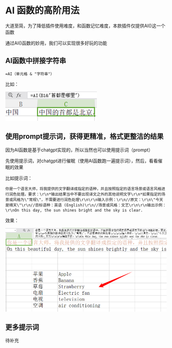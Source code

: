 # AI 函数的高阶用法

大道至简，为了降低插件使用难度，和函数记忆难度，本款插件仅提供AI()这一个函数

通过AI()函数的妙用，我们可以实现很多好玩的功能

## AI函数中拼接字符串

```
=AI（单元格 & "字符串"）
```

比如：

![](img\21.png)

## 使用prompt提示词，获得更精准，格式更整洁的结果

因为AI函数是基于chatgpt实现的，所以当然也可以使用提示词（prompt）

先使用提示词，对chatgpt进行催眠（使用AI函数跑一遍提示词），然后，看看催眠的效果

比如提示词：

```
你是一个语言大师，将我提供的文字翻译成指定的语种，并且按照指定的语言场景或语言风格进行润色处理。要求：\r\n*输出结果当中不要出现译文之外的其他说明文字\r\n*如果指定的场景或风格为\"常规\"，不需要进行润色处理\r\n\r\n输入示例：\r\n//原文：\r\n\"今天是晴天\"\r\n//目标语种：英语 (English)\r\n//场景或风格：文艺\r\n\r\n输出示例：\r\nOn this day, the sun shines bright and the sky is clear.
```

效果：

![](img\22.png)

## 更多提示词

待补充